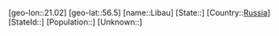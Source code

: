 ﻿---
location: [56.5,21.02]
type: City
tags:
- geo/City


SpocWebEntityId: 31974
isDeleted: false
confidential: public

---
[geo-lon::21.02]
[geo-lat::56.5]
[name::Libau]
[State::]
[Country::[Russia](geo/Continent/Europe/Russia.md)]
[StateId::]
[Population::]
[Unknown::]


